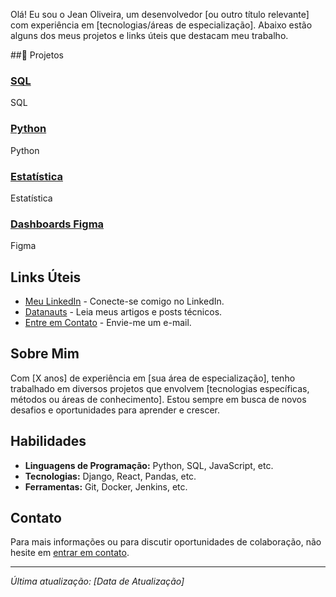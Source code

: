 Olá! Eu sou o Jean Oliveira, um desenvolvedor [ou outro título relevante] com experiência em [tecnologias/áreas de especialização]. Abaixo estão alguns dos meus projetos e links úteis que destacam meu trabalho.

##🚀 Projetos

### [SQL](https://github.com/jeanoliveirais/cursosql)
SQL

### [Python](https://link-para-seu-projeto-2.com)
Python

### [Estatística](https://link-para-seu-projeto-2.com)
Estatística

### [Dashboards Figma](https://www.figma.com/@jeanoliveirads)
Figma

## Links Úteis

- [Meu LinkedIn](https://www.linkedin.com/in/jeanoliveirasi/) - Conecte-se comigo no LinkedIn.
- [Datanauts](https://datanauts.com.br) - Leia meus artigos e posts técnicos.
- [Entre em Contato](mailto:seu-email@example.com) - Envie-me um e-mail.

## Sobre Mim

Com [X anos] de experiência em [sua área de especialização], tenho trabalhado em diversos projetos que envolvem [tecnologias específicas, métodos ou áreas de conhecimento]. Estou sempre em busca de novos desafios e oportunidades para aprender e crescer.

## Habilidades

- **Linguagens de Programação:** Python, SQL, JavaScript, etc.
- **Tecnologias:** Django, React, Pandas, etc.
- **Ferramentas:** Git, Docker, Jenkins, etc.

## Contato

Para mais informações ou para discutir oportunidades de colaboração, não hesite em [entrar em contato](mailto:seu-email@example.com).

---

*Última atualização: [Data de Atualização]*

